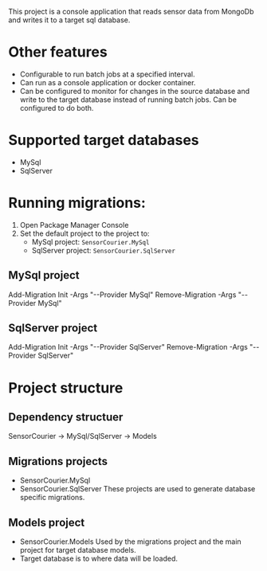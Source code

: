 This project is a console application that reads sensor data from MongoDb and writes it to a target sql database.

# Other features
- Configurable to run batch jobs at a specified interval.
- Can run as a console application or docker container.
- Can be configured to monitor for changes in the source database and write to the target database instead of running batch jobs. Can be configured to do both.

# Supported target databases
- MySql
- SqlServer

# Running migrations: 
1. Open Package Manager Console
2. Set the default project to the project to:
   - MySql project: `SensorCourier.MySql`
   - SqlServer project: `SensorCourier.SqlServer`

## MySql project
Add-Migration Init -Args "--Provider MySql"
Remove-Migration -Args "--Provider MySql"

## SqlServer project
Add-Migration Init -Args "--Provider SqlServer"
Remove-Migration -Args "--Provider SqlServer"

# Project structure
## Dependency structuer
SensorCourier -> MySql/SqlServer -> Models

## Migrations projects
- SensorCourier.MySql
- SensorCourier.SqlServer
These projects are used to generate database specific migrations.

## Models project
- SensorCourier.Models
Used by the migrations project and the main project for target database models.
- Target database is to where data will be loaded.